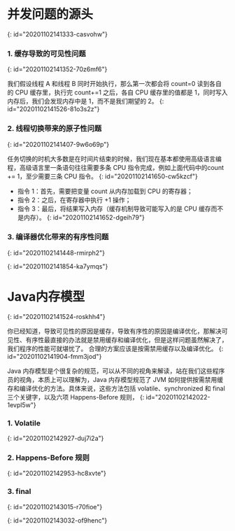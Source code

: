 # 并发问题的源头
{: id="20201102141333-casvohw"}

### 1. 缓存导致的可见性问题
{: id="20201102141352-70z6mf6"}

我们假设线程 A 和线程 B 同时开始执行，那么第一次都会将 count=0 读到各自的 CPU 缓存里，执行完 count+=1 之后，各自 CPU 缓存里的值都是 1，同时写入内存后，我们会发现内存中是 1，而不是我们期望的 2。
{: id="20201102141526-81o3s2z"}

### 2. 线程切换带来的原子性问题
{: id="20201102141407-9w6o69p"}

任务切换的时机大多数是在时间片结束的时候，我们现在基本都使用高级语言编程，高级语言里一条语句往往需要多条 CPU 指令完成，例如上面代码中的count += 1，至少需要三条 CPU 指令。
{: id="20201102141650-cw5kzcf"}

- 指令 1：首先，需要把变量 count 从内存加载到 CPU 的寄存器；
- 指令 2：之后，在寄存器中执行 +1 操作；
- 指令 3：最后，将结果写入内存（缓存机制导致可能写入的是 CPU 缓存而不是内存）。
{: id="20201102141652-dgeih79"}

### 3. 编译器优化带来的有序性问题
{: id="20201102141448-rmirph2"}

{: id="20201102141854-ka7ymqs"}

# Java内存模型
{: id="20201102141524-roskhh4"}

你已经知道，导致可见性的原因是缓存，导致有序性的原因是编译优化，那解决可见性、有序性最直接的办法就是禁用缓存和编译优化，但是这样问题虽然解决了，我们程序的性能可就堪忧了。
合理的方案应该是按需禁用缓存以及编译优化。
{: id="20201102141904-fmm3jod"}

Java 内存模型是个很复杂的规范，可以从不同的视角来解读，站在我们这些程序员的视角，本质上可以理解为，Java 内存模型规范了 JVM 如何提供按需禁用缓存和编译优化的方法。具体来说，这些方法包括 volatile、synchronized 和 final 三个关键字，以及六项 Happens-Before 规则，
{: id="20201102142022-1evpl5w"}

### 1. Volatile
{: id="20201102142927-duj7i2a"}

### 2. Happens-Before 规则
{: id="20201102142953-hc8xvte"}

### 3. final
{: id="20201102143015-r70fioe"}

{: id="20201102143032-of9henc"}
